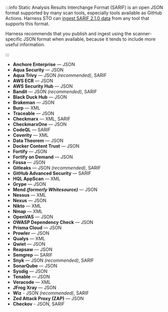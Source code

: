 :::info
Static Analysis Results Interchange Format (SARIF) is an open JSON format supported by many scan tools, especially tools available as GitHub Actions. Harness STO can [ingest SARIF 2.1.0 data](/docs/security-testing-orchestration/custom-scanning/ingest-sarif-data) from any tool that supports this format.

Harness recommends that you publish and ingest using the scanner-specific JSON format when available, because it tends to include more useful information.

:::

- **Anchore Enterprise** — JSON
- **Aqua Security** — JSON
- **Aqua Trivy** — JSON _(recommended)_, SARIF
- **AWS ECR** — JSON
- **AWS Security Hub** — JSON
- **Bandit** — JSON _(recommended)_, SARIF
- **Black Duck Hub** — JSON
- **Brakeman** — JSON
- **Burp** — XML
- **Traceable** — JSON
- **Checkmarx** — XML, SARIF  <!-- - **Clair** — JSON -->
- **CheckmarxOne** — JSON
- **CodeQL** — SARIF
- **Coverity** — XML
- **Data Theorem** — JSON
- **Docker Content Trust** — JSON
- **Fortify** — JSON
- **Fortify on Demand** — JSON
- **Fossa** — JSON
- **Gitleaks** — JSON _(recommended)_, SARIF
- **GitHub Advanced Security** — SARIF
- **HQL AppScan** — XML 
- **Grype** — JSON
- **Mend _(formerly Whitesource)_** — JSON  
- **Nessus** — XML
- **Nexus** — JSON
- **Nikto** — XML
- **Nmap** — XML
- **OpenVAS** — JSON
- **OWASP Dependency Check** — JSON 
- **Prisma Cloud** — JSON  
- **Prowler** — JSON
- **Qualys** — XML
- **Qwiet** — JSON
- **Reapsaw** — JSON    <!-- - **Scoutsuite** — JSON -->
- **Semgrep** — SARIF
- **Snyk** — JSON _(recommended)_, SARIF
- **SonarQube** — JSON
- **Sysdig** — JSON 
- **Tenable** — JSON
- **Veracode** — XML
- **JFrog Xray** — JSON
- **Wiz** - JSON _(recommended)_, SARIF
- **Zed Attack Proxy (ZAP)** — JSON
- **Checkov** - JSON, SARIF
